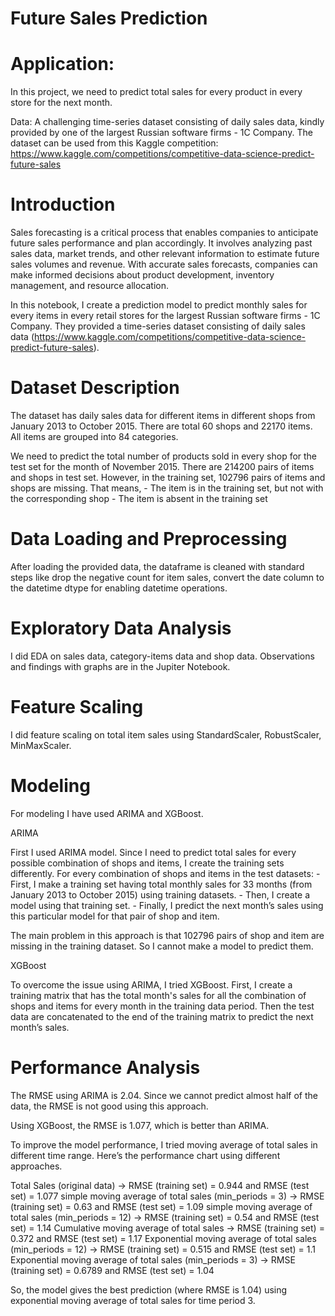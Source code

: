 # Future Sales Prediction 

# Application: 
In this project, we need to predict total sales for every product in every store for the next month. 

Data:  A challenging time-series dataset consisting of daily sales data, kindly provided by one of the largest Russian software firms - 1C Company. 
The dataset can be used from this Kaggle competition: https://www.kaggle.com/competitions/competitive-data-science-predict-future-sales


# Introduction

Sales forecasting is a critical process that enables companies to anticipate future sales performance and plan accordingly. It involves analyzing past sales data, market trends, and other relevant information to estimate future sales volumes and revenue. With accurate sales forecasts, companies can make informed decisions about product development, inventory management, and resource allocation.

In this notebook, I create a prediction model to predict monthly sales for every items in every retail stores for the largest Russian software firms - 1C Company. They provided a time-series dataset consisting of daily sales data (https://www.kaggle.com/competitions/competitive-data-science-predict-future-sales).


# Dataset Description

The dataset has daily sales data for different items in different shops from January 2013 to October 2015. There are total 60 shops and 22170 items. All items are grouped into 84 categories. 

We need to predict the total number of products sold in every shop for the test set for the month of November 2015. There are 214200 pairs of items and shops in test set. However, in the training set, 102796 pairs of items and shops are missing. That means,
	- The item is in the training set, but not with the corresponding shop
	- The item is absent in the training set


# Data Loading and Preprocessing

After loading the provided data, the dataframe is cleaned with standard steps like drop the negative count for item sales, convert the date column to the datetime dtype for enabling datetime operations.


# Exploratory Data Analysis

I did EDA on sales data, category-items data and shop data. Observations and findings with graphs are in the Jupiter Notebook.



# Feature Scaling

I did feature scaling on total item sales using StandardScaler, RobustScaler, MinMaxScaler.


# Modeling
For modeling I have used ARIMA and XGBoost. 

ARIMA

First I used ARIMA model. Since I need to predict total sales for every possible combination of shops and items, I create the training sets differently. For every combination of shops and items in the test datasets:
	- First, I make a training set having total monthly sales for 33 months (from January 2013 to October 2015) using training datasets.
	- Then, I create a model using that training set. 
	- Finally, I predict the next month’s sales using this particular model for that pair of shop and item. 

The main problem in this approach is that 102796 pairs of shop and item are missing in the training dataset. So I cannot make a model to predict them.

XGBoost

To overcome the issue using ARIMA, I tried XGBoost. First, I create a training matrix that has the total month's sales for all the combination of shops and items for every month in the training data period. Then the test data are concatenated to the end of the training matrix to predict the next month’s sales.


# Performance Analysis

The RMSE using ARIMA is 2.04. Since we cannot predict almost half of the data, the RMSE is not good using this approach.

Using XGBoost, the RMSE is 1.077, which is better than ARIMA.

To improve the model performance, I tried moving average of total sales in different time range. Here’s the performance chart using different approaches.

Total Sales (original data) -> RMSE (training set) = 0.944 and RMSE (test set) = 1.077 
simple moving average of total sales (min_periods = 3) -> RMSE (training set) = 0.63 and RMSE (test set) = 1.09 
simple moving average of total sales (min_periods = 12) -> RMSE (training set) = 0.54 and RMSE (test set) = 1.14
Cumulative moving average of total sales -> RMSE (training set) = 0.372 and RMSE (test set) = 1.17
Exponential moving average of total sales (min_periods = 12) -> RMSE (training set) = 0.515 and RMSE (test set) = 1.1
Exponential moving average of total sales (min_periods = 3) -> RMSE (training set) = 0.6789 and RMSE (test set) = 1.04

So, the model gives the best prediction (where RMSE is 1.04) using exponential moving average of total sales for time period 3.

